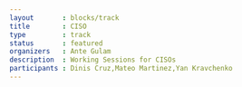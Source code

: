 ```yaml
---
layout       : blocks/track
title        : CISO
type         : track
status       : featured
organizers   : Ante Gulam
description  : Working Sessions for CISOs
participants : Dinis Cruz,Mateo Martinez,Yan Kravchenko
---
```


